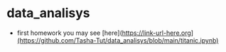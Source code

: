 # data_analisys

- first homework you may see [here](https://link-url-here.org](https://github.com/Tasha-Tut/data_analisys/blob/main/titanic.ipynb)
